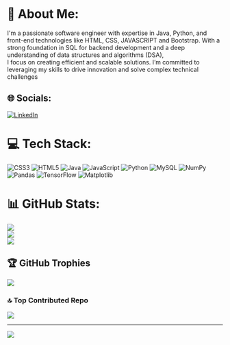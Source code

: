 # 💫 About Me:
I'm a passionate software engineer with expertise in Java, Python, and front-end technologies like HTML, CSS, JAVASCRIPT and Bootstrap. With a strong foundation in SQL for backend development and a deep understanding of data structures and algorithms (DSA),<br>I focus on creating efficient and scalable solutions. I’m committed to leveraging my skills to drive innovation and solve complex technical challenges


## 🌐 Socials:
[![LinkedIn](https://img.shields.io/badge/LinkedIn-%230077B5.svg?logo=linkedin&logoColor=white)](https://www.linkedin.com/in/mantha-raghava-36662b245/) 

# 💻 Tech Stack:
![CSS3](https://img.shields.io/badge/css3-%231572B6.svg?style=for-the-badge&logo=css3&logoColor=white) ![HTML5](https://img.shields.io/badge/html5-%23E34F26.svg?style=for-the-badge&logo=html5&logoColor=white) ![Java](https://img.shields.io/badge/java-%23ED8B00.svg?style=for-the-badge&logo=openjdk&logoColor=white) ![JavaScript](https://img.shields.io/badge/javascript-%23323330.svg?style=for-the-badge&logo=javascript&logoColor=%23F7DF1E) ![Python](https://img.shields.io/badge/python-3670A0?style=for-the-badge&logo=python&logoColor=ffdd54) ![MySQL](https://img.shields.io/badge/mysql-4479A1.svg?style=for-the-badge&logo=mysql&logoColor=white) ![NumPy](https://img.shields.io/badge/numpy-%23013243.svg?style=for-the-badge&logo=numpy&logoColor=white) ![Pandas](https://img.shields.io/badge/pandas-%23150458.svg?style=for-the-badge&logo=pandas&logoColor=white) ![TensorFlow](https://img.shields.io/badge/TensorFlow-%23FF6F00.svg?style=for-the-badge&logo=TensorFlow&logoColor=white) ![Matplotlib](https://img.shields.io/badge/Matplotlib-%23ffffff.svg?style=for-the-badge&logo=Matplotlib&logoColor=black)
# 📊 GitHub Stats:
![](https://github-readme-stats.vercel.app/api?username=Raghava08&theme=dark&hide_border=false&include_all_commits=false&count_private=false)<br/>
![](https://github-readme-streak-stats.herokuapp.com/?user=Raghava08&theme=dark&hide_border=false)<br/>
![](https://github-readme-stats.vercel.app/api/top-langs/?username=Raghava08&theme=dark&hide_border=false&include_all_commits=false&count_private=false&layout=compact)

## 🏆 GitHub Trophies
![](https://github-profile-trophy.vercel.app/?username=Raghava08&theme=radical&no-frame=false&no-bg=false&margin-w=4)

### 🔝 Top Contributed Repo
![](https://github-contributor-stats.vercel.app/api?username=Raghava08&limit=5&theme=dark&combine_all_yearly_contributions=true)

---
[![](https://visitcount.itsvg.in/api?id=Raghava08&icon=0&color=0)](https://visitcount.itsvg.in)

<!-- Proudly created with GPRM ( https://gprm.itsvg.in ) -->
